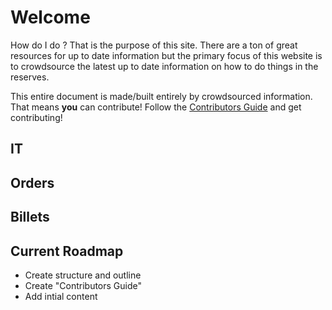 # Welcome

How do I do <blank>? That is the purpose of this site. There are a ton of great resources for up to date information but the primary focus of this website is to crowdsource the latest up to date information on how to do things in the reserves.
  
This entire document is made/built entirely by crowdsourced information. That means **you** can contribute! Follow the [Contributors Guide](https://navy-reserve-wiki.readthedocs.io/en/latest/contribute/) and get contributing!
  
## IT

## Orders

## Billets

## Current Roadmap

- Create structure and outline
- Create "Contributors Guide"
- Add intial content 
